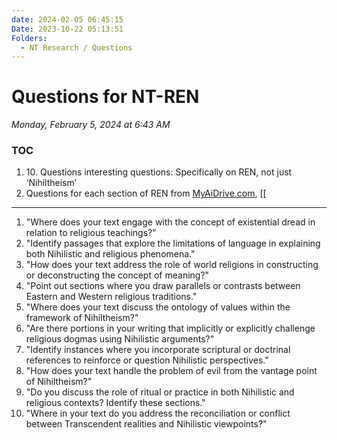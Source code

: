 ```yaml
---
date: 2024-02-05 06:45:15
Date: 2023-10-22 05:13:51
Folders:
  - NT Research / Questions
---
```


# Questions for NT-REN

_Monday, February 5, 2024 at 6:43 AM_

### TOC

1. 10\. Questions interesting questions: Specifically on REN, not just ‘Nihiltheism’
2. Questions for each section of REN from [MyAiDrive.com](https://MyAiDrive.com "https://MyAiDrive.com"), \[\[

* * *

1. "Where does your text engage with the concept of existential dread in relation to religious teachings?"
2. "Identify passages that explore the limitations of language in explaining both Nihilistic and religious phenomena."
3. "How does your text address the role of world religions in constructing or deconstructing the concept of meaning?"
4. "Point out sections where you draw parallels or contrasts between Eastern and Western religious traditions."
5. "Where does your text discuss the ontology of values within the framework of Nihiltheism?"
6. "Are there portions in your writing that implicitly or explicitly challenge religious dogmas using Nihilistic arguments?"
7. "Identify instances where you incorporate scriptural or doctrinal references to reinforce or question Nihilistic perspectives."
8. "How does your text handle the problem of evil from the vantage point of Nihiltheism?"
9. "Do you discuss the role of ritual or practice in both Nihilistic and religious contexts? Identify these sections."
10. "Where in your text do you address the reconciliation or conflict between Transcendent realities and Nihilistic viewpoints?"
